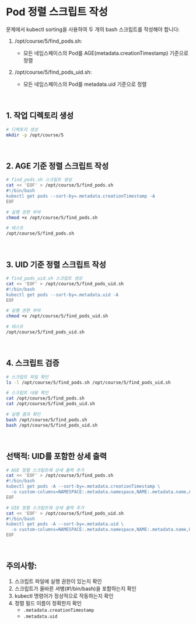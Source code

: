 # Pod 정렬 스크립트 작성

문제에서 kubectl sorting을 사용하여 두 개의 bash 스크립트를 작성해야 합니다:

1. /opt/course/5/find_pods.sh:
   - 모든 네임스페이스의 Pod를 AGE(metadata.creationTimestamp) 기준으로 정렬

2. /opt/course/5/find_pods_uid.sh:
   - 모든 네임스페이스의 Pod를 metadata.uid 기준으로 정렬

<br/>

## 1. 작업 디렉토리 생성
```bash
# 디렉토리 생성
mkdir -p /opt/course/5
```

<br/>

## 2. AGE 기준 정렬 스크립트 작성
```bash
# find_pods.sh 스크립트 생성
cat << 'EOF' > /opt/course/5/find_pods.sh
#!/bin/bash
kubectl get pods --sort-by=.metadata.creationTimestamp -A
EOF

# 실행 권한 부여
chmod +x /opt/course/5/find_pods.sh

# 테스트
/opt/course/5/find_pods.sh
```

<br/>

## 3. UID 기준 정렬 스크립트 작성
```bash
# find_pods_uid.sh 스크립트 생성
cat << 'EOF' > /opt/course/5/find_pods_uid.sh
#!/bin/bash
kubectl get pods --sort-by=.metadata.uid -A
EOF

# 실행 권한 부여
chmod +x /opt/course/5/find_pods_uid.sh

# 테스트
/opt/course/5/find_pods_uid.sh
```

<br/>

## 4. 스크립트 검증
```bash
# 스크립트 파일 확인
ls -l /opt/course/5/find_pods.sh /opt/course/5/find_pods_uid.sh

# 스크립트 내용 확인
cat /opt/course/5/find_pods.sh
cat /opt/course/5/find_pods_uid.sh

# 실행 결과 확인
bash /opt/course/5/find_pods.sh
bash /opt/course/5/find_pods_uid.sh
```

<br/>

## 선택적: UID를 포함한 상세 출력
```bash
# AGE 정렬 스크립트에 상세 출력 추가
cat << 'EOF' > /opt/course/5/find_pods.sh
#!/bin/bash
kubectl get pods -A --sort-by=.metadata.creationTimestamp \
  -o custom-columns=NAMESPACE:.metadata.namespace,NAME:.metadata.name,AGE:.metadata.creationTimestamp
EOF

# UID 정렬 스크립트에 상세 출력 추가
cat << 'EOF' > /opt/course/5/find_pods_uid.sh
#!/bin/bash
kubectl get pods -A --sort-by=.metadata.uid \
  -o custom-columns=NAMESPACE:.metadata.namespace,NAME:.metadata.name,UID:.metadata.uid
EOF
```

<br/>

## 주의사항:
1. 스크립트 파일에 실행 권한이 있는지 확인
2. 스크립트가 올바른 셔뱅(#!/bin/bash)을 포함하는지 확인
3. kubectl 명령어가 정상적으로 작동하는지 확인
4. 정렬 필드 이름이 정확한지 확인
   - `.metadata.creationTimestamp`
   - `.metadata.uid`

